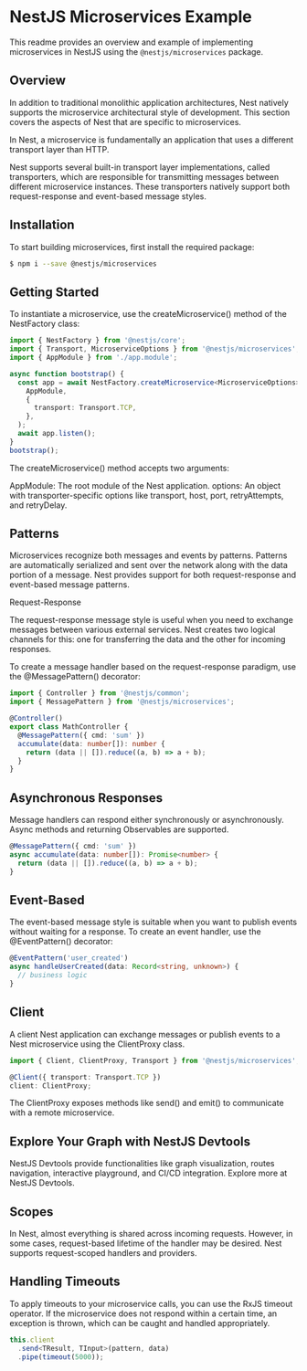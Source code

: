 # NestJS Microservices Example

This readme provides an overview and example of implementing microservices in NestJS using the `@nestjs/microservices` package.

## Overview

In addition to traditional monolithic application architectures, Nest natively supports the microservice architectural style of development. This section covers the aspects of Nest that are specific to microservices.

In Nest, a microservice is fundamentally an application that uses a different transport layer than HTTP.

Nest supports several built-in transport layer implementations, called transporters, which are responsible for transmitting messages between different microservice instances. These transporters natively support both request-response and event-based message styles.

## Installation

To start building microservices, first install the required package:

```bash
$ npm i --save @nestjs/microservices
```

## Getting Started

To instantiate a microservice, use the createMicroservice() method of the NestFactory class:


```typescript
import { NestFactory } from '@nestjs/core';
import { Transport, MicroserviceOptions } from '@nestjs/microservices';
import { AppModule } from './app.module';

async function bootstrap() {
  const app = await NestFactory.createMicroservice<MicroserviceOptions>(
    AppModule,
    {
      transport: Transport.TCP,
    },
  );
  await app.listen();
}
bootstrap();

```
The createMicroservice() method accepts two arguments:

AppModule: The root module of the Nest application.
options: An object with transporter-specific options like transport, host, port, retryAttempts, and retryDelay.

## Patterns

Microservices recognize both messages and events by patterns. Patterns are automatically serialized and sent over the network along with the data portion of a message. Nest provides support for both request-response and event-based message patterns.

Request-Response

The request-response message style is useful when you need to exchange messages between various external services. Nest creates two logical channels for this: one for transferring the data and the other for incoming responses.

To create a message handler based on the request-response paradigm, use the @MessagePattern() decorator:


```typescript
import { Controller } from '@nestjs/common';
import { MessagePattern } from '@nestjs/microservices';

@Controller()
export class MathController {
  @MessagePattern({ cmd: 'sum' })
  accumulate(data: number[]): number {
    return (data || []).reduce((a, b) => a + b);
  }
}


```


## Asynchronous Responses

Message handlers can respond either synchronously or asynchronously. Async methods and returning Observables are supported.

```typescript
@MessagePattern({ cmd: 'sum' })
async accumulate(data: number[]): Promise<number> {
  return (data || []).reduce((a, b) => a + b);
}

```
## Event-Based

The event-based message style is suitable when you want to publish events without waiting for a response. To create an event handler, use the @EventPattern() decorator:

```typescript
@EventPattern('user_created')
async handleUserCreated(data: Record<string, unknown>) {
  // business logic
}


```

## Client

A client Nest application can exchange messages or publish events to a Nest microservice using the ClientProxy class.

```typescript
import { Client, ClientProxy, Transport } from '@nestjs/microservices';

@Client({ transport: Transport.TCP })
client: ClientProxy;
```

The ClientProxy exposes methods like send() and emit() to communicate with a remote microservice.

## Explore Your Graph with NestJS Devtools

NestJS Devtools provide functionalities like graph visualization, routes navigation, interactive playground, and CI/CD integration. Explore more at NestJS Devtools.

## Scopes

In Nest, almost everything is shared across incoming requests. However, in some cases, request-based lifetime of the handler may be desired. Nest supports request-scoped handlers and providers.

## Handling Timeouts

To apply timeouts to your microservice calls, you can use the RxJS timeout operator. If the microservice does not respond within a certain time, an exception is thrown, which can be caught and handled appropriately.

```typescript
this.client
  .send<TResult, TInput>(pattern, data)
  .pipe(timeout(5000));

```
